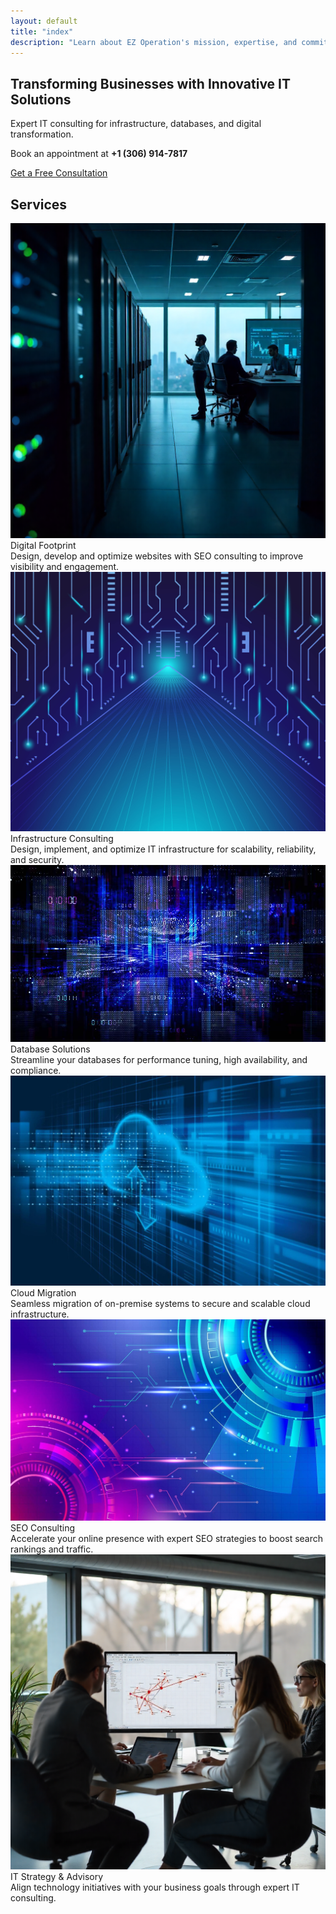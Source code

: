 ```yaml
---
layout: default
title: "index"
description: "Learn about EZ Operation's mission, expertise, and commitment to digital transformation."
---
```


<div id="header"></div>
  <!-- Dynamic Content Area -->
  <section class="py-5 text-center bg-light" id="content-area">
    <div class="container">
      <h1 class="display-5 fw-bold">Transforming Businesses with Innovative IT Solutions</h1>
      <p class="lead">Expert IT consulting for infrastructure, databases, and digital transformation.</p>
      <p class="mb-4">Book an appointment at <strong>+1 (306) 914-7817</strong></p>
      <a href="{{'/contact' | relative_url }}" class="btn btn-primary btn-lg">Get a Free Consultation</a>

  <div class="row g-4 mt-5 justify-content-center text-center " id="services">
  <h2> Services </h2>
  <!-- Service 1 -->
  <div class="col-md-4">
    <div class="card service-card shadow-sm">
      <img src="assets/images/footprint.png" class="service-img" alt="Digital Footprint"/>
      <div class="card-body text-center">
        <i class="fas fa-globe service-icon"></i>
        <div class="service-title">Digital Footprint</div>
      </div>
      <div class="service-overlay">
        Design, develop and optimize websites with SEO consulting to improve visibility and engagement.
      </div>
    </div>
  </div>

  <!-- Service 2 -->
  <div class="col-md-4">
    <div class="card service-card shadow-sm">
      <img src="assets/images/infra.jpg" class="service-img" alt="Infrastructure Consulting"/>
      <div class="card-body text-center">
        <i class="fas fa-network-wired service-icon"></i>
        <div class="service-title">Infrastructure Consulting</div>
      </div>
      <div class="service-overlay">
        Design, implement, and optimize IT infrastructure for scalability, reliability, and security.
      </div>
    </div>
  </div>

  <!-- Service 3 -->
  <div class="col-md-4">
    <div class="card service-card shadow-sm">
      <img src="assets/images/database.jpg" class="service-img" alt="Database Solutions"/>
      <div class="card-body text-center">
        <i class="fas fa-database service-icon"></i>
        <div class="service-title">Database Solutions</div>
      </div>
      <div class="service-overlay">
        Streamline your databases for performance tuning, high availability, and compliance.
      </div>
    </div>
  </div>

  <!-- Service 4 -->
  <div class="col-md-4">
    <div class="card service-card shadow-sm">
      <img src="assets/images/cloud.jpg" class="service-img" alt="Cloud Migration"/>
      <div class="card-body text-center">
        <i class="fas fa-cloud-upload-alt service-icon"></i>
        <div class="service-title">Cloud Migration</div>
      </div>
      <div class="service-overlay">
        Seamless migration of on-premise systems to secure and scalable cloud infrastructure.
      </div>
    </div>
  </div>

  <!-- Service 5 -->
  <div class="col-md-4">
    <div class="card service-card shadow-sm">
      <img src="assets/images/SEO.jpg" class="service-img" alt="SEO Consulting"/>
      <div class="card-body text-center">
        <i class="fas fa-cogs service-icon"></i>
        <div class="service-title">SEO Consulting</div>
      </div>
      <div class="service-overlay">
        Accelerate your online presence with expert SEO strategies to boost search rankings and traffic.
      </div>
    </div>
  </div>

  <!-- Service 6 -->
  <div class="col-md-4">
    <div class="card service-card shadow-sm">
      <img src="assets/images/strategy.png" class="service-img" alt="IT Strategy & Advisory"/>
      <div class="card-body text-center">
        <i class="fas fa-lightbulb service-icon"></i>
        <div class="service-title">IT Strategy & Advisory</div>
      </div>
      <div class="service-overlay">
        Align technology initiatives with your business goals through expert IT consulting.
      </div>
    </div>
  </div>
